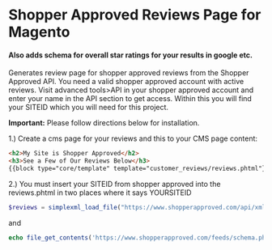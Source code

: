 # Shopper Approved Reviews Page for Magento
#### Also adds schema for overall star ratings for your results in google etc.
Generates review page for shopper approved reviews from the Shopper Approved API.  You need a valid shopper approved account with active reviews.  Visit advanced tools>API in your shopper approved account and enter your name in the API section to get access.  Within this you will find your SITEID which you will need for this project.

<strong>Important:</strong> Please follow directions below for installation.

1.) Create a cms page for your reviews and this to your CMS page content:

```html
<h2>My Site is Shopper Approved</h2>
<h3>See a Few of Our Reviews Below</h3>
{{block type="core/template" template="customer_reviews/reviews.phtml"}}
```

2.) You must insert your SITEID from shopper approved into the reviews.phtml in two places where it says YOURSITEID

```php
$reviews = simplexml_load_file("https://www.shopperapproved.com/api/xml/reviews/?siteid=YOURSITEID&token=j6ZQGKY7C0m25sT&from=2014-01-01&to=$date&sort=newest&page=0");
```
and
```php
echo file_get_contents('https://www.shopperapproved.com/feeds/schema.php/?siteid=YOURSITEID&token=j6ZQGKY7C0m25sT');
```
